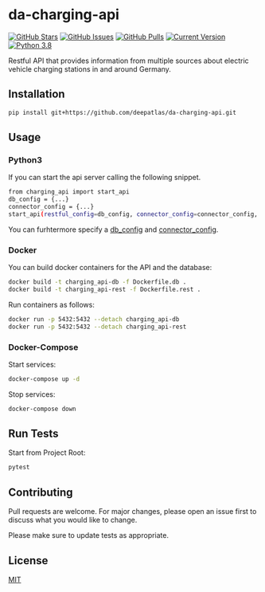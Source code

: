 da-charging-api
============
[![GitHub Stars](https://img.shields.io/github/stars/deepatlas/da-charging-api?style=social)](https://github.com/deepatlas/da-charging-api/stargazers) [![GitHub Issues](https://img.shields.io/github/issues-raw/deepatlas/da-charging-api)](https://github.com/deepatlas/da-charging-api/issues) [![GitHub Pulls](https://img.shields.io/github/issues-pr/deepatlas/da-charging-api)](https://github.com/deepatlas/da-charging-api/pulls) [![Current Version](https://img.shields.io/badge/version-1.0.0-green.svg)](https://github.com/deepatlas/da-charging-api) [![Python 3.8](https://img.shields.io/badge/python-3.8-blue.svg)](https://www.python.org/downloads/release/python-380/)

Restful API that provides information from multiple sources about electric vehicle charging stations in and around Germany.
## Installation
```bash
pip install git+https://github.com/deepatlas/da-charging-api.git
```
## Usage
### Python3
If you can start the api server calling the following snippet.
```bash
from charging_api import start_api
db_config = {...}
connector_config = {...}
start_api(restful_config=db_config, connector_config=connector_config, host="0.0.0.0", port=8080)
```
You can furhtermore specify a [db_config](src/charging_api/server/_config.py) and [connector_config](https://github.com/deepatlas/da-charging-connectors/blob/master/src/charging_stations/connectors/_config.py).
### Docker
You can build docker containers for the API and the database:
```bash
docker build -t charging_api-db -f Dockerfile.db . 
docker build -t charging_api-rest -f Dockerfile.rest . 
```
Run containers as follows:
```bash
docker run -p 5432:5432 --detach charging_api-db
docker run -p 5432:5432 --detach charging_api-rest
```

### Docker-Compose
Start services:
```bash
docker-compose up -d
```

Stop services:
```bash
docker-compose down
```

## Run Tests
Start from Project Root:
```bash
pytest
```

## Contributing
Pull requests are welcome. For major changes, please open an issue first to discuss what you would like to change.

Please make sure to update tests as appropriate.

## License
[MIT](https://choosealicense.com/licenses/mit/)